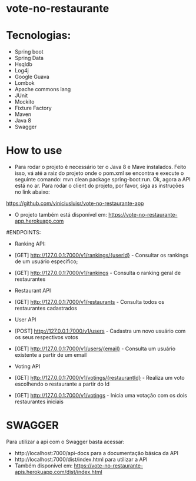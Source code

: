 # vote-no-restaurante

# Tecnologias:
- Spring boot
- Spring Data
- Hsqldb
- Log4j
- Google Guava
- Lombok
- Apache commons lang
- JUnit
- Mockito
- Fixture Factory
- Maven
- Java 8
- Swagger

# How to use
- Para rodar o projeto é necessário ter o Java 8 e Mave instalados. Feito isso, vá até a raiz do projeto onde o pom.xml se encontra e execute o seguinte comando: mvn clean package spring-boot:run. Ok, agora a API está no ar. Para rodar o client do projeto, por favor, siga as instruções no link abaixo:

https://github.com/viniciusluisr/vote-no-restaurante-app

- O projeto também está disponível em: https://vote-no-restaurante-app.herokuapp.com

#ENDPOINTS:
- Ranking API:
- [GET] http://127.0.0.1:7000/v1/rankings/{userId} - Consultar os rankings de um usuário específico;
- [GET] http://127.0.0.1:7000/v1/rankings - Consulta o ranking geral de restaurantes

- Restaurant API
- [GET] http://127.0.0.1:7000/v1/restaurants - Consulta todos os restaurantes cadastrados

- User API
- [POST] http://127.0.0.1:7000/v1/users - Cadastra um novo usuário com os seus respectivos votos
- [GET] http://127.0.0.1:7000/v1/users/{email} - Consulta um usuário existente a partir de um email

- Voting API
- [GET] http://127.0.0.1:7000/v1/votings/{restaurantId} - Realiza um voto escolhendo o restaurante a partir do Id
- [GET] http://127.0.0.1:7000/v1/votings - Inicia uma votação com os dois restaurantes iniciais

# SWAGGER
Para utilizar a api com o Swagger basta acessar:
- http://localhost:7000/api-docs para a documentação básica da API
- http://localhost:7000/dist/index.html para utilizar a API
- Também disponível em: https://vote-no-restaurante-apis.herokuapp.com/dist/index.html




